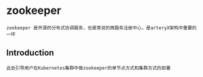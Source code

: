 # zookeeper

    zookeeper 是开源的分布式协调服务，也是常说的微服务注册中心，是arteryX架构中重要的一环
    
## Introduction

    此处引导用户在Kubernetes集群中做zookeeper的单节点方式和集群方式的部署